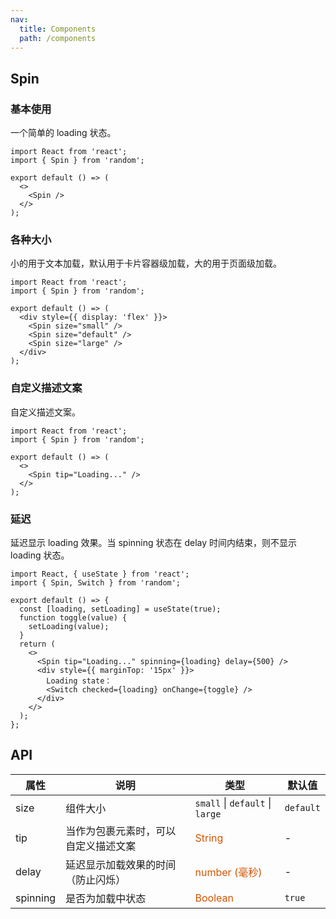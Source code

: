 ```yaml
---
nav:
  title: Components
  path: /components
---
```


## Spin

### 基本使用

一个简单的 loading 状态。

```tsx
import React from 'react';
import { Spin } from 'random';

export default () => (
  <>
    <Spin />
  </>
);
```

### 各种大小

小的用于文本加载，默认用于卡片容器级加载，大的用于页面级加载。

```tsx
import React from 'react';
import { Spin } from 'random';

export default () => (
  <div style={{ display: 'flex' }}>
    <Spin size="small" />
    <Spin size="default" />
    <Spin size="large" />
  </div>
);
```

### 自定义描述文案

自定义描述文案。

```tsx
import React from 'react';
import { Spin } from 'random';

export default () => (
  <>
    <Spin tip="Loading..." />
  </>
);
```

### 延迟

延迟显示 loading 效果。当 spinning 状态在 delay 时间内结束，则不显示 loading 状态。

```tsx
import React, { useState } from 'react';
import { Spin, Switch } from 'random';

export default () => {
  const [loading, setLoading] = useState(true);
  function toggle(value) {
    setLoading(value);
  }
  return (
    <>
      <Spin tip="Loading..." spinning={loading} delay={500} />
      <div style={{ marginTop: '15px' }}>
        Loading state：
        <Switch checked={loading} onChange={toggle} />
      </div>
    </>
  );
};
```

## API

| 属性     | 说明                                 | 类型                                     | 默认值    |
| -------- | ------------------------------------ | ---------------------------------------- | --------- |
| size     | 组件大小                             | `small` &#124; `default` &#124; `large`  | `default` |
| tip      | 当作为包裹元素时，可以自定义描述文案 | <font color=#d35400>String</font>        | -         |
| delay    | 延迟显示加载效果的时间（防止闪烁）   | <font color=#d35400>number (毫秒)</font> | -         |
| spinning | 是否为加载中状态                     | <font color=#d35400>Boolean</font>       | `true`    |

